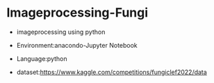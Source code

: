 # Imageprocessing-Fungi
- imageprocessing using python

- Environment:anacondo-Jupyter Notebook

- Language:python

- dataset:https://www.kaggle.com/competitions/fungiclef2022/data
